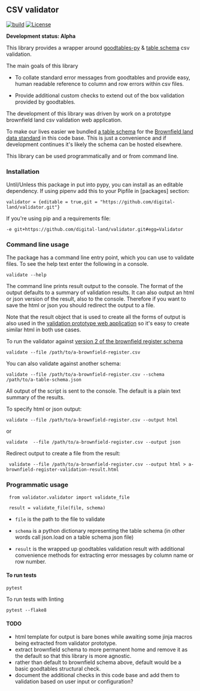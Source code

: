 ## CSV validator
[![build](https://travis-ci.org/digital-land/validator.svg?branch=master)](https://travis-ci.org/digital-land/validator)
[![License](https://img.shields.io/github/license/mashape/apistatus.svg)](https://github.com/digital-land/validator/blob/master/LICENSE)

**Development status: Alpha**

This library provides a wrapper around [goodtables-py](https://github.com/frictionlessdata/goodtables-py) & [table schema](https://frictionlessdata.io/specs/table-schema) csv validation.

The main goals of this library

 - To collate standard error messages from goodtables and provide easy, human readable reference
 to column and row errors within csv files.
 
 - Provide additional custom checks to extend out of the box validation provided by goodtables.
 

The development of this library was driven by work on a prototype brownfield land csv validation web application. 

To make our lives easier we  bundled [a table schema](validator/schema/brownfield-land-v2.json) for the [Brownfield land data standard](https://www.gov.uk/government/publications/brownfield-land-registers-data-standard/publish-your-brownfield-land-data#publish-your-brownfield-land-data) 
in this code base. This is just a convenience and if development continues it's likely the schema can be hosted elsewhere. 

This library can be used programmatically and or from command line.

### Installation

Until/Unless this package in put into pypy, you can install as an editable dependency. If using pipenv add this
to your Pipfile in [packages] section:

    validator = {editable = true,git = "https://github.com/digital-land/validator.git"}

If you're using pip and a requirements file:

    -e git+https://github.com/digital-land/validator.git#egg=Validator



### Command  line usage

The package has a command line entry point, which you can use to validate files. To see the help text enter the following
in a console.

    validate --help

The command line prints result output to the console. The format of the output defaults to a summary of validation
results. It can also output an html or json version of the result, also to the console. Therefore if you want to save the html or json you should redirect the output to a file.

Note that the result object that is used to create all the forms of output is also used in the 
[validation prototype web application](https://github.com/digital-land/brownfield-sites-validator) so it's easy to create similar html in both use cases.

To run the validator against [version 2 of the brownfield register schema](validator/schema/brownfield-land-v2.json)

    validate --file /path/to/a-brownfield-register.csv
    
You can also validate against another schema:

    validate --file /path/to/a-brownfield-register.csv --schema /path/to/a-table-schema.json
    

All output of the script is sent to the console. The default is a plain text summary of the results.

To specify html or json output:

    validate --file /path/to/a-brownfield-register.csv --output html
   
or
    
    validate  --file /path/to/a-brownfield-register.csv --output json


Redirect output to create a file from the result:

     validate --file /path/to/a-brownfield-register.csv --output html > a-brownfield-register-validation-result.html
     

### Programmatic usage

     from validator.validator import validate_file

     result = validate_file(file, schema)
     

 - `file` is the path to the file to validate
 - `schema` is a python dictionary representing the table schema (in other words call json.load on a table schema json file)
 
 - `result` is the wrapped up goodtables validation result with additional convenience methods for extracting error
 messages by column name or row number.



#### To run tests
    
    pytest
    
To run tests with linting

    pytest --flake8
    
 
#### TODO

- html template for output is bare bones while awaiting some jinja macros being extracted from validator prototype.
- extract brownfield schema to more permanent home and remove it as the default so that this library is more agnostic.
- rather than default to brownfield schema above, default would be a basic goodtables structural check.
- document the additional checks in this code base and add them to validation based on user input or configuration?
